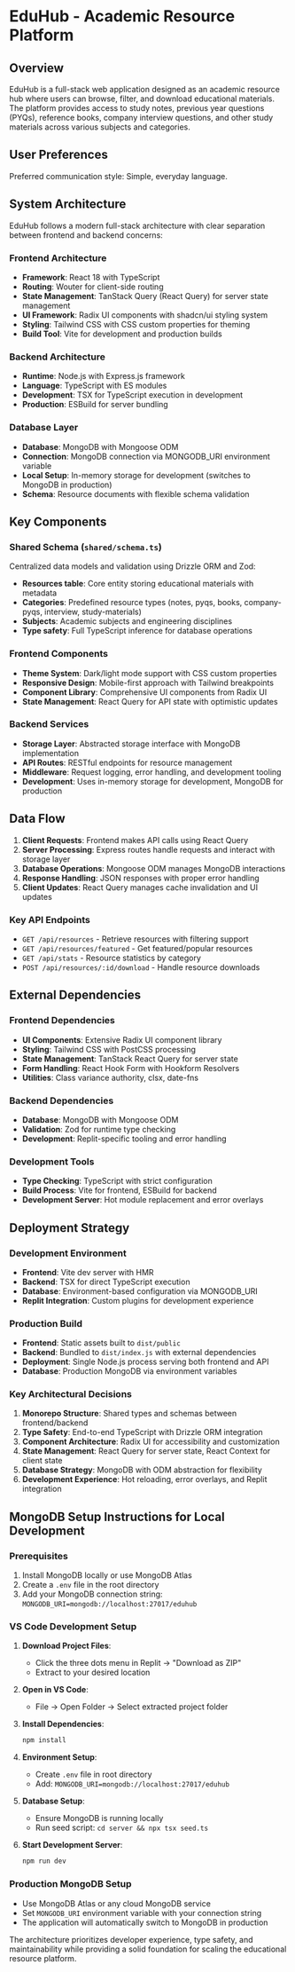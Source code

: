 # EduHub - Academic Resource Platform

## Overview

EduHub is a full-stack web application designed as an academic resource hub where users can browse, filter, and download educational materials. The platform provides access to study notes, previous year questions (PYQs), reference books, company interview questions, and other study materials across various subjects and categories.

## User Preferences

Preferred communication style: Simple, everyday language.

## System Architecture

EduHub follows a modern full-stack architecture with clear separation between frontend and backend concerns:

### Frontend Architecture
- **Framework**: React 18 with TypeScript
- **Routing**: Wouter for client-side routing
- **State Management**: TanStack Query (React Query) for server state management
- **UI Framework**: Radix UI components with shadcn/ui styling system
- **Styling**: Tailwind CSS with CSS custom properties for theming
- **Build Tool**: Vite for development and production builds

### Backend Architecture
- **Runtime**: Node.js with Express.js framework
- **Language**: TypeScript with ES modules
- **Development**: TSX for TypeScript execution in development
- **Production**: ESBuild for server bundling

### Database Layer
- **Database**: MongoDB with Mongoose ODM
- **Connection**: MongoDB connection via MONGODB_URI environment variable
- **Local Setup**: In-memory storage for development (switches to MongoDB in production)
- **Schema**: Resource documents with flexible schema validation

## Key Components

### Shared Schema (`shared/schema.ts`)
Centralized data models and validation using Drizzle ORM and Zod:
- **Resources table**: Core entity storing educational materials with metadata
- **Categories**: Predefined resource types (notes, pyqs, books, company-pyqs, interview, study-materials)
- **Subjects**: Academic subjects and engineering disciplines
- **Type safety**: Full TypeScript inference for database operations

### Frontend Components
- **Theme System**: Dark/light mode support with CSS custom properties
- **Responsive Design**: Mobile-first approach with Tailwind breakpoints
- **Component Library**: Comprehensive UI components from Radix UI
- **State Management**: React Query for API state with optimistic updates

### Backend Services
- **Storage Layer**: Abstracted storage interface with MongoDB implementation
- **API Routes**: RESTful endpoints for resource management
- **Middleware**: Request logging, error handling, and development tooling
- **Development**: Uses in-memory storage for development, MongoDB for production

## Data Flow

1. **Client Requests**: Frontend makes API calls using React Query
2. **Server Processing**: Express routes handle requests and interact with storage layer
3. **Database Operations**: Mongoose ODM manages MongoDB interactions
4. **Response Handling**: JSON responses with proper error handling
5. **Client Updates**: React Query manages cache invalidation and UI updates

### Key API Endpoints
- `GET /api/resources` - Retrieve resources with filtering support
- `GET /api/resources/featured` - Get featured/popular resources
- `GET /api/stats` - Resource statistics by category
- `POST /api/resources/:id/download` - Handle resource downloads

## External Dependencies

### Frontend Dependencies
- **UI Components**: Extensive Radix UI component library
- **Styling**: Tailwind CSS with PostCSS processing
- **State Management**: TanStack React Query for server state
- **Form Handling**: React Hook Form with Hookform Resolvers
- **Utilities**: Class variance authority, clsx, date-fns

### Backend Dependencies
- **Database**: MongoDB with Mongoose ODM
- **Validation**: Zod for runtime type checking
- **Development**: Replit-specific tooling and error handling

### Development Tools
- **Type Checking**: TypeScript with strict configuration
- **Build Process**: Vite for frontend, ESBuild for backend
- **Development Server**: Hot module replacement and error overlays

## Deployment Strategy

### Development Environment
- **Frontend**: Vite dev server with HMR
- **Backend**: TSX for direct TypeScript execution
- **Database**: Environment-based configuration via MONGODB_URI
- **Replit Integration**: Custom plugins for development experience

### Production Build
- **Frontend**: Static assets built to `dist/public`
- **Backend**: Bundled to `dist/index.js` with external dependencies
- **Deployment**: Single Node.js process serving both frontend and API
- **Database**: Production MongoDB via environment variables

### Key Architectural Decisions

1. **Monorepo Structure**: Shared types and schemas between frontend/backend
2. **Type Safety**: End-to-end TypeScript with Drizzle ORM integration
3. **Component Architecture**: Radix UI for accessibility and customization
4. **State Management**: React Query for server state, React Context for client state
5. **Database Strategy**: MongoDB with ODM abstraction for flexibility
6. **Development Experience**: Hot reloading, error overlays, and Replit integration

## MongoDB Setup Instructions for Local Development

### Prerequisites
1. Install MongoDB locally or use MongoDB Atlas
2. Create a `.env` file in the root directory
3. Add your MongoDB connection string: `MONGODB_URI=mongodb://localhost:27017/eduhub`

### VS Code Development Setup
1. **Download Project Files**:
   - Click the three dots menu in Replit → "Download as ZIP"
   - Extract to your desired location

2. **Open in VS Code**:
   - File → Open Folder → Select extracted project folder

3. **Install Dependencies**:
   ```bash
   npm install
   ```

4. **Environment Setup**:
   - Create `.env` file in root directory
   - Add: `MONGODB_URI=mongodb://localhost:27017/eduhub`

5. **Database Setup**:
   - Ensure MongoDB is running locally
   - Run seed script: `cd server && npx tsx seed.ts`

6. **Start Development Server**:
   ```bash
   npm run dev
   ```

### Production MongoDB Setup
- Use MongoDB Atlas or any cloud MongoDB service
- Set `MONGODB_URI` environment variable with your connection string
- The application will automatically switch to MongoDB in production

The architecture prioritizes developer experience, type safety, and maintainability while providing a solid foundation for scaling the educational resource platform.